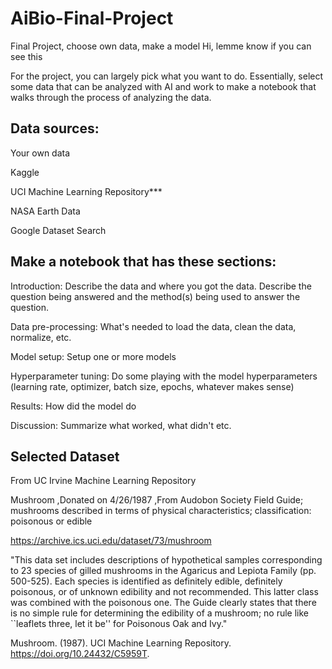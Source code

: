 # AiBio-Final-Project
Final Project, choose own data, make a model
Hi, lemme know if you can see this

For the project, you can largely pick what you want to do. Essentially, select some data that can be analyzed with AI and work to make a notebook that walks through the process of analyzing the data.

## Data sources: 
Your own data

Kaggle

UCI Machine Learning Repository***

NASA Earth Data

Google Dataset Search


## Make a notebook that has these sections:

Introduction: Describe the data and where you got the data. Describe the question being answered and the method(s) being used to answer the question.

Data pre-processing: What's needed to load the data, clean the data, normalize, etc.

Model setup: Setup one or more models

Hyperparameter tuning: Do some playing with the model hyperparameters (learning rate, optimizer, batch size, epochs, whatever makes sense)

Results: How did the model do

Discussion: Summarize what worked, what didn't etc.


## Selected Dataset 
From UC Irvine Machine Learning Repository 

Mushroom
,Donated on 4/26/1987
,From Audobon Society Field Guide; mushrooms described in terms of physical characteristics; classification: poisonous or edible

https://archive.ics.uci.edu/dataset/73/mushroom

"This data set includes descriptions of hypothetical samples corresponding to 23 species of gilled mushrooms in the Agaricus and Lepiota Family (pp. 500-525).  Each species is identified as definitely edible, definitely poisonous, or of unknown edibility and not recommended.  This latter class was combined with the poisonous one.  The Guide clearly states that there is no simple rule for determining the edibility of a mushroom; no rule like ``leaflets three, let it be'' for Poisonous Oak and Ivy."

Mushroom. (1987). UCI Machine Learning Repository. https://doi.org/10.24432/C5959T.
